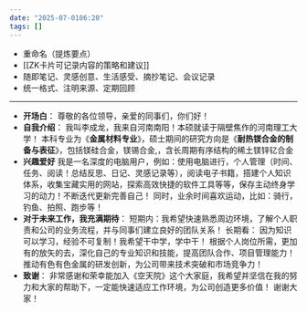 ```yaml
---
date: "2025-07-0106:20"
tags: []
---
```

- 重命名（提炼要点）
- [[ZK卡片可记录内容的策略和建议]]
- 随即笔记、灵感创意、生活感受、摘抄笔记、会议记录
- 统一格式、注明来源、定期回顾
---
- **开场白**：
尊敬的各位领导，亲爱的同事们，你们好！
- **自我介绍**：
我叫李成龙，我来自河南南阳！本硕就读于隔壁焦作的河南理工大学！
本科专业为《**金属材料专业**》，硕士期间的研究方向是《**耐热镁合金的制备与表征**》，包括镁硅合金，镁锡合金,，含长周期有序结构的稀土镁锌钇合金
- **兴趣爱好**
我是一名深度的电脑用户，例如：使用电脑进行，个人管理（时间、任务、阅读！总结反思、日记、灵感记录等），阅读电子书籍，搭建个人知识体系，收集宝藏实用的网站，探索高效快捷的软件工具等等，保存主动终身学习的动力！不断迭代更新完善自己！
同时，业余时间喜欢运动，比如：骑行，钓鱼、拍照、跑步等！
- **对于未来工作，我充满期待**：
短期内：我希望快速熟悉周边环境，了解个人职责和公司的业务流程，并与同事们建立良好的团队关系！
长期看：  因为知识可以学习，经验不可复制！我希望干中学，学中干！
		根据个人岗位所需，更加有的放矢的去，深化自己的专业知识和技能，提高团队合作、项目管理能力！
		推动有色有色金属的研发创新，为公司带来技术突破和市场竞争力！
- **致谢**：
非常感谢和荣幸能加入《空天院》这个大家庭，我希望并坚信在我的努力和大家的帮助下，一定能快速适应工作环境，为公司创造更多价值！
谢谢大家！
